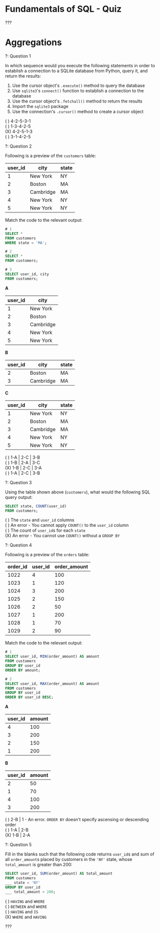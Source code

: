 # Fundamentals of SQL - Quiz


???

# Aggregations 



?: Question 1    



In which sequence would you execute the following statements in order to establish a connection to a SQLite database from Python, query it, and return the results:  

1. Use the cursor object's `.execute()` method to query the database  
2. Use `sqlite3`'s `connect()` function to establish a connection to the database    
3. Use the cursor object's `.fetchall()` method to return the results   
4. Import the `sqlite3` package   
5. Use the connection's `.cursor()` method to create a cursor object    


( ) 4-2-5-3-1  
( ) 1-3-4-2-5  
(X) 4-2-5-1-3  
( ) 3-1-4-2-5 



?: Question 2 


Following is a preview of the `customers` table: 

|   user_id | city      | state   |
|-----------|-----------|---------|
|         1 | New York  | NY      |
|         2 | Boston    | MA      |
|         3 | Cambridge | MA      |
|         4 | New York  | NY      |
|         5 | New York  | NY      |


Match the code to the relevant output: 


```sql
# 1
SELECT * 
FROM customers
WHERE state = 'MA';

# 2
SELECT * 
FROM customers;

# 3
SELECT user_id, city 
FROM customers;
```

**A** 

|   user_id | city      |
|-----------|-----------|
|         1 | New York  |
|         2 | Boston    |
|         3 | Cambridge |
|         4 | New York  |
|         5 | New York  |

**B** 

|   user_id | city      | state   |
|-----------|-----------|---------|
|         2 | Boston    | MA      |
|         3 | Cambridge | MA      | 

**C** 

|   user_id | city      | state   |
|-----------|-----------|---------|
|         1 | New York  | NY      |
|         2 | Boston    | MA      |
|         3 | Cambridge | MA      |
|         4 | New York  | NY      |
|         5 | New York  | NY      |


( ) 1-A | 2-C | 3-B  
( ) 1-B | 2-A | 3-C  
(X) 1-B | 2-C | 3-A  
( ) 1-A | 2-C | 3-B  


?: Question 3  


Using the table shown above (`customers`), what would the following SQL query output: 

```sql
SELECT state, COUNT(user_id)
FROM customers; 
```

( ) The `state` and `user_id` columns     
( ) An error - You cannot apply `COUNT()` to the `user_id` column     
( ) The count of `user_id`s for each `state`    
(X) An error - You cannot use `COUNT()` without a `GROUP BY`  




?: Question 4  


Following is a preview of the `orders` table: 

|   order_id |   user_id |   order_amount |
|------------|-----------|----------------|
|       1022 |         4 |            100 |
|       1023 |         1 |            120 |
|       1024 |         3 |            200 |
|       1025 |         2 |            150 |
|       1026 |         2 |             50 |
|       1027 |         1 |            200 |
|       1028 |         1 |             70 |
|       1029 |         2 |             90 |  


Match the code to the relevant output: 

```sql
# 1
SELECT user_id, MIN(order_amount) AS amount 
FROM customers
GROUP BY user_id
ORDER BY amount;

# 2
SELECT user_id, MAX(order_amount) AS amount 
FROM customers
GROUP BY user_id
ORDER BY user_id DESC;
``` 

**A**

|   user_id |         amount |
|-----------|----------------|
|         4 |            100 |
|         3 |            200 |
|         2 |            150 |
|         1 |            200 |  

**B**

|   user_id |         amount |
|-----------|----------------|
|         2 |             50 |
|         1 |             70 |
|         4 |            100 |
|         3 |            200 |   



( ) 2-B | 1 - An error. `ORDER BY` doesn't specify ascensing or descending order       
( ) 1-A | 2-B   
(X) 1-B | 2-A 



?: Question 5  


Fill in the blanks such that the following code returns `user_id`s and sum of all `order_amount`s placed by customers in the `'NY'` state, whose `total_amount` is greater than 200: 



```sql
SELECT user_id, SUM(order_amount) AS total_amount 
FROM customers
___ state = 'NY'
GROUP BY user_id
___ total_amount > 200;
```


( ) `HAVING` and `WHERE`   
( ) `BETWEEN` and `WHERE`   
( ) `HAVING` and `IS`    
(X) `WHERE` and `HAVING` 


???
